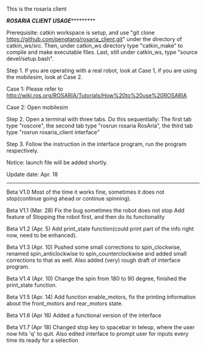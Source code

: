 This is the rosaria client

*************************************************ROSARIA CLIENT USAGE**********************************************************

Prerequisite: catkin workspace is setup, and use "git clone https://github.com/pengtang/rosaria_client.git" under the directory of catkin_ws/src. Then, under catkin_ws directory type "catkin_make" to compile and make executable files. Last, still under catkin_ws, type "source devel/setup.bash".

Step 1. If you are operating with a real robot, look at Case 1, if you are using the mobilesim, look at Case 2.

  Case 1: Please refer to http://wiki.ros.org/ROSARIA/Tutorials/How%20to%20use%20ROSARIA
  
  Case 2: Open mobilesim

Step 2. Open a terminal with three tabs. Do this sequentially: The first tab type "roscore", the second tab type "rosrun rosaria RosAria", the third tab type "rosrun rosaria_client interface"

Step 3. Follow the instruction in the interface program, run the program respectively.

Notice: launch file will be added shortly. 

Update date: Apr. 18
*************************************************************************

Beta V1.0 Most of the time it works fine, sometimes it does not stop(continue going ahead or continue spinning).

Beta V1.1 (Mar. 28) Fix the bug sometimes the robot does not stop Add feature of Stopping the robot first, and then do its functionality

Beta V1.2 (Apr. 5) Add print_state function(could print part of the info right now, need to be enhanced).

Beta V1.3 (Apr. 10) Pushed some small corrections to spin_clockwise, renamed spin_anticlockwise to spin_counterclockwise and added small corrections to that as well. Also added (very) rough draft of interface program.

Beta V1.4 (Apr. 10) Change the spin from 180 to 90 degree, finished the print_state function.

Beta V1.5 (Apr. 14) Add function enable_motors, fix the printing information about the front_motors and rear_motors state.

Beta V1.6 (Apr 16) Added a functional version of the interface 

Beta V1.7 (Apr 18) Changed stop key to spacebar in teleop, where the user now hits 'q' to quit.  Also edited interface to prompt user for inputs every time its ready for a selection

